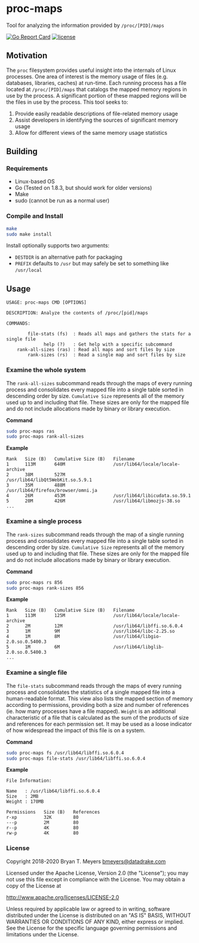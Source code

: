 # proc-maps
Tool for analyzing the information provided by `/proc/[PID]/maps`

[![Go Report Card](https://goreportcard.com/badge/github.com/DataDrake/proc-maps)](https://goreportcard.com/report/github.com/DataDrake/proc-maps) [![license](https://img.shields.io/github/license/DataDrake/proc-maps.svg)]() 

## Motivation

The `proc` filesystem provides useful insight into the internals of Linux processes. One area of interest is the memory usage of files (e.g. databases, libraries, caches) at run-time. Each running process has a file located at `/proc/[PID]/maps` that catalogs the mapped memory regions in use by the process. A significant portion of these mapped regions will be the files in use by the process. This tool seeks to:

1. Provide easily readable descriptions of file-related memory usage
2. Assist developers in identifying the sources of significant memory usage
3. Allow for different views of the same memory usage statistics

## Building

### Requirements

* Linux-based OS 
* Go (Tested on 1.8.3, but should work for older versions)
* Make
* sudo (cannot be run as a normal user)

### Compile and Install

```bash
make
sudo make install
```

Install optionally supports two arguments:

* `DESTDIR` is an alternative path for packaging
* `PREFIX` defaults to `/usr` but may safely be set to something like `/usr/local`

## Usage

```
USAGE: proc-maps CMD [OPTIONS]

DESCRIPTION: Analyze the contents of /proc/[pid]/maps

COMMANDS:

        file-stats (fs)  : Reads all maps and gathers the stats for a single file
              help (?)   : Get help with a specific subcommand
    rank-all-sizes (ras) : Read all maps and sort files by size
        rank-sizes (rs)  : Read a single map and sort files by size
```

### Examine the whole system

The `rank-all-sizes` subcommand reads through the maps of every running process and consolidates every mapped file into a single table sorted in descending order by size. `Cumulative Size` represents all of the memory used up to and including that file. These sizes are only for the mapped file and do not include allocations made by binary or library execution.

**Command**
```bash
sudo proc-maps ras
sudo proc-maps rank-all-sizes
```

**Example**
```
Rank   Size (B)   Cumulative Size (B)   Filename
1      113M       640M                  /usr/lib64/locale/locale-archive
2      38M        527M                  /usr/lib64/libQt5WebKit.so.5.9.1
3      35M        488M                  /usr/lib64/firefox/browser/omni.ja
4      26M        453M                  /usr/lib64/libicudata.so.59.1
5      20M        426M                  /usr/lib64/libmozjs-38.so
...
```

### Examine a single process

The `rank-sizes` subcommand reads through the map of a single running process and consolidates every mapped file into a single table sorted in descending order by size. `Cumulative Size` represents all of the memory used up to and including that file. These sizes are only for the mapped file and do not include allocations made by binary or library execution.

**Command**
```bash
sudo proc-maps rs 856
sudo proc-maps rank-sizes 856
```

**Example**
```
Rank   Size (B)   Cumulative Size (B)   Filename
1      113M       125M                  /usr/lib64/locale/locale-archive
2      2M         12M                   /usr/lib64/libffi.so.6.0.4
3      1M         9M                    /usr/lib64/libc-2.25.so
4      1M         8M                    /usr/lib64/libgio-2.0.so.0.5400.3
5      1M         6M                    /usr/lib64/libglib-2.0.so.0.5400.3
...
```

### Examine a single file

The `file-stats` subcommand reads through the maps of every running process and consolidates the statistics of a single mapped file into a human-readable format. This view also lists the mapped section of memory according to permissions, providing both a size and number of references (ie. how many processes have a file mapped). `Weight` is an additional characteristic of a file that is calculated as the sum of the products of size and references for each permission set. It may be used as a loose indicator of how widespread the impact of this file is on a system.

**Command**
```bash
sudo proc-maps fs /usr/lib64/libffi.so.6.0.4
sudo proc-maps file-stats /usr/lib64/libffi.so.6.0.4
```

**Example**
```
File Information:

Name   : /usr/lib64/libffi.so.6.0.4
Size   : 2MB
Weight : 170MB

Permissions   Size (B)   References
r-xp          32K        80
---p          2M         80
r--p          4K         80
rw-p          4K         80
```

### License

Copyright 2018-2020 Bryan T. Meyers <bmeyers@datadrake.com>

Licensed under the Apache License, Version 2.0 (the "License");
you may not use this file except in compliance with the License.
You may obtain a copy of the License at

http://www.apache.org/licenses/LICENSE-2.0

Unless required by applicable law or agreed to in writing, software
distributed under the License is distributed on an "AS IS" BASIS,
WITHOUT WARRANTIES OR CONDITIONS OF ANY KIND, either express or implied.
See the License for the specific language governing permissions and
limitations under the License.
